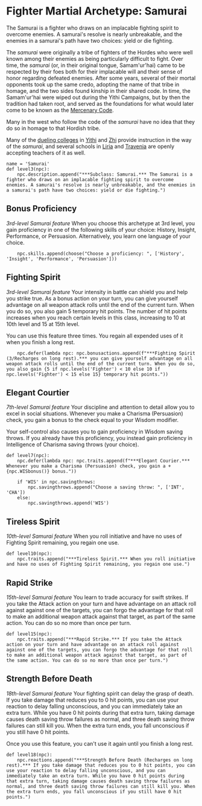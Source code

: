 # Fighter Martial Archetype: Samurai
The Samurai is a fighter who draws on an implacable fighting spirit to overcome enemies. A samurai's resolve is nearly unbreakable, and the enemies in a samurai's path have two choices: yield or die fighting.

The *samurai* were originally a tribe of fighters of the Hordes who were well known among their enemies as being particularly difficult to fight. Over time, the *samurai* (or, in their original tongue, Samam'ur'hai) came to be respected by their foes both for their implacable will and their sense of honor regarding defeated enemies. After some years, several of their mortal opponents took up the same credo, adopting the name of that tribe in homage, and the two sides found kinship in their shared code. In time, the Samam'ur'hai were wiped out during the Yithi Campaigns, but by then the tradition had taken root, and served as the foundations for what would later come to be known as the [Mercenary Code](../../Organizations/MercCompanies/Code.md).

Many in the west who follow the code of the *samurai* have no idea that they do so in homage to that Hordish tribe.

Many of the [dueling colleges](../../Organizations/DuelingCollege.md) in [Yithi](../../Nations/Yithi.md) and [Zhi](../../Nations/Zhi.md) provide instruction in the way of the *samurai*, and several schools in [Liria](../../Nations/Liria.md) and [Travenia](../../Nations/Travenia.md) are openly accepting teachers of it as well.

```
name = 'Samurai'
def level3(npc):
    npc.description.append("***Subclass: Samurai.*** The Samurai is a fighter who draws on an implacable fighting spirit to overcome enemies. A samurai's resolve is nearly unbreakable, and the enemies in a samurai's path have two choices: yield or die fighting.")
```

## Bonus Proficiency
*3rd-level Samurai feature*
When you choose this archetype at 3rd level, you gain proficiency in one of the following skills of your choice: History, Insight, Performance, or Persuasion. Alternatively, you learn one language of your choice.

```
    npc.skills.append(choose("Choose a proficiency: ", ['History', 'Insight', 'Performance', 'Persuasion']))
```

## Fighting Spirit
*3rd-level Samurai feature*
Your intensity in battle can shield you and help you strike true. As a bonus action on your turn, you can give yourself advantage on all weapon attack rolls until the end of the current turn. When you do so, you also gain 5 temporary hit points. The number of hit points increases when you reach certain levels in this class, increasing to 10 at 10th level and 15 at 15th level.

You can use this feature three times. You regain all expended uses of it when you finish a long rest.

```
    npc.defer(lambda npc: npc.bonusactions.append(f"***Fighting Spirit (3/Recharges on long rest).*** you can give yourself advantage on all weapon attack rolls until the end of the current turn. When you do so, you also gain {5 if npc.levels('Fighter') < 10 else 10 if npc.levels('Fighter') < 15 else 15} temporary hit points."))
```

## Elegant Courtier
*7th-level Samurai feature*
Your discipline and attention to detail allow you to excel in social situations. Whenever you make a Charisma (Persuasion) check, you gain a bonus to the check equal to your Wisdom modifier.

Your self-control also causes you to gain proficiency in Wisdom saving throws. If you already have this proficiency, you instead gain proficiency in Intelligence of Charisma saving throws (your choice).

```
def level7(npc):
    npc.defer(lambda npc: npc.traits.append(f"***Elegant Courier.*** Whenever you make a Charisma (Persuasion) check, you gain a +{npc.WISbonus()} bonus."))

    if 'WIS' in npc.savingthrows:
        npc.savingthrows.append("Choose a saving throw: ", ['INT', 'CHA'])
    else:
        npc.savingthrows.append('WIS')
```

## Tireless Spirit
*10th-level Samurai feature*
When you roll initiative and have no uses of Fighting Spirit remaining, you regain one use.

```
def level10(npc):
    npc.traits.append("***Tireless Spirit.*** When you roll initiative and have no uses of Fighting Spirit remaining, you regain one use.")
```

## Rapid Strike
*15th-level Samurai feature*
You learn to trade accuracy for swift strikes. If you take the Attack action on your turn and have advantage on an attack roll against against one of the targets, you can forgo the advantage for that roll to make an additional weapon attack against that target, as part of the same action. You can do so no more than once per turn.

```
def level15(npc):
    npc.traits.append("***Rapid Strike.*** If you take the Attack action on your turn and have advantage on an attack roll against against one of the targets, you can forgo the advantage for that roll to make an additional weapon attack against that target, as part of the same action. You can do so no more than once per turn.")
```

## Strength Before Death
*18th-level Samurai feature*
Your fighting spirit can delay the grasp of death. If you take damage that reduces you to 0 hit points, you can use your reaction to delay falling unconscious, and you can immediately take an extra turn. While you have 0 hit points during that extra turn, taking damage causes death saving throw failures as normal, and three death saving throw failures can still kill you. When the extra turn ends, you fall unconscious if you still have 0 hit points.

Once you use this feature, you can't use it again until you finish a long rest.

```
def level18(npc):
    npc.reactions.append("***Strength Before Death (Recharges on long rest).*** If you take damage that reduces you to 0 hit points, you can use your reaction to delay falling unconscious, and you can immediately take an extra turn. While you have 0 hit points during that extra turn, taking damage causes death saving throw failures as normal, and three death saving throw failures can still kill you. When the extra turn ends, you fall unconscious if you still have 0 hit points.")
```
